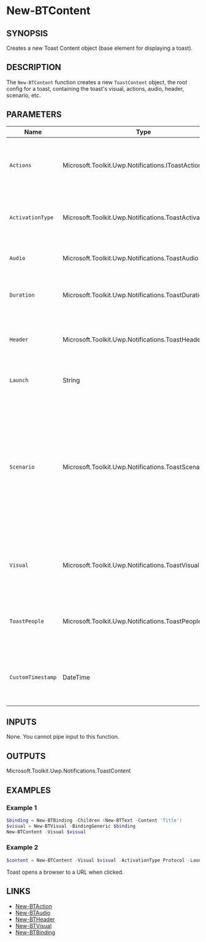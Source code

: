 # New-BTContent

## SYNOPSIS

Creates a new Toast Content object (base element for displaying a toast).

## DESCRIPTION

The `New-BTContent` function creates a new `ToastContent` object, the root config for a toast, containing the toast's visual, actions, audio, header, scenario, etc.

## PARAMETERS

| Name             | Type                                            | Description                                                                                         | Mandatory |
|------------------|-------------------------------------------------|-----------------------------------------------------------------------------------------------------|-----------|
| `Actions`        | Microsoft.Toolkit.Uwp.Notifications.IToastActions| Contains one or more custom actions (buttons, context menus, input fields), created via `New-BTAction`.| No        |
| `ActivationType` | Microsoft.Toolkit.Uwp.Notifications.ToastActivationType | Enum. Specifies what activation type is used when the user clicks the toast body.                   | No        |
| `Audio`          | Microsoft.Toolkit.Uwp.Notifications.ToastAudio   | Adds audio properties for the toast, as created by `New-BTAudio`.                                   | No        |
| `Duration`       | Microsoft.Toolkit.Uwp.Notifications.ToastDuration| Enum. How long the toast notification is displayed (Short/Long).                                    | No        |
| `Header`         | Microsoft.Toolkit.Uwp.Notifications.ToastHeader  | ToastHeader object, created via `New-BTHeader`, categorizing the toast in Action Center.            | No        |
| `Launch`         | String                                          | Data passed to the activation context when a toast is clicked.                                      | No        |
| `Scenario`       | Microsoft.Toolkit.Uwp.Notifications.ToastScenario| Enum. Tells Windows to treat the toast as an alarm, reminder, or more (`ToastScenario`). Will be ignored if toast is submitted with `-Urgent` switch on the Submit-BTNotification function, as the Urgent scenario takes precedence but cannot be set via this parameter.            | No        |
| `Visual`         | Microsoft.Toolkit.Uwp.Notifications.ToastVisual  | **Required.** ToastVisual object, created by `New-BTVisual`, representing the core content of the toast.   | Yes       |
| `ToastPeople`    | Microsoft.Toolkit.Uwp.Notifications.ToastPeople  | ToastPeople object, representing recipient/persons (optional, used for group chat/etc).             | No        |
| `CustomTimestamp`| DateTime                                        | Optional timestamp for when the toast is considered created (affects Action Center sort order).      | No        |

## INPUTS

None. You cannot pipe input to this function.

## OUTPUTS

Microsoft.Toolkit.Uwp.Notifications.ToastContent

## EXAMPLES

### Example 1

```powershell
$binding = New-BTBinding -Children (New-BTText -Content 'Title')
$visual = New-BTVisual -BindingGeneric $binding
New-BTContent -Visual $visual
```

### Example 2

```powershell
$content = New-BTContent -Visual $visual -ActivationType Protocol -Launch 'https://example.com'
```

Toast opens a browser to a URL when clicked.

## LINKS

- [New-BTAction](New-BTAction.md)
- [New-BTAudio](New-BTAudio.md)
- [New-BTHeader](New-BTHeader.md)
- [New-BTVisual](New-BTVisual.md)
- [New-BTBinding](New-BTBinding.md)
